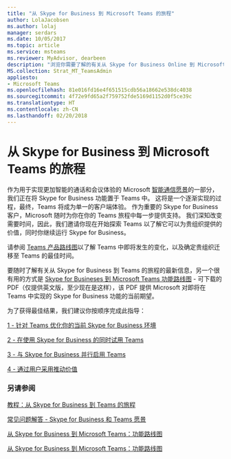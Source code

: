 ```yaml
---
title: "从 Skype for Business 到 Microsoft Teams 的旅程"
author: LolaJacobsen
ms.author: lolaj
manager: serdars
ms.date: 10/05/2017
ms.topic: article
ms.service: msteams
ms.reviewer: MyAdvisor, dearbeen
description: "浏览你需要了解的有关从 Skype for Business Online 到 Microsoft Teams 的旅程的所有内容。"
MS.collection: Strat_MT_TeamsAdmin
appliesto:
- Microsoft Teams
ms.openlocfilehash: 81e016fd16e4f651515cdb56a18662e538dc4038
ms.sourcegitcommit: 4f72e9fd65a2f759752fde5169d1152d0f5ce39c
ms.translationtype: HT
ms.contentlocale: zh-CN
ms.lasthandoff: 02/20/2018
---
```

<a name="journey-from-skype-for-business-to-microsoft-teams"></a>从 Skype for Business 到 Microsoft Teams 的旅程
==================================================

作为用于实现更加智能的通话和会议体验的 Microsoft [智能通信愿景](https://aka.ms/intelligentcommunicationsblog)的一部分，我们正在将 Skype for Business 功能置于 Teams 中。 这将是一个逐渐实现的过程，最终，Teams 将成为单一的客户端体验。 作为重要的 Skype for Business 客户，Microsoft 随时为你在你的 Teams 旅程中每一步提供支持。 我们深知改变需要时间，因此，我们邀请你现在开始探索 Teams 以了解它可以为贵组织提供的价值，同时你继续运行 Skype for Business。 

请参阅 [Teams 产品路线图](https://aka.ms/TeamsRoadmap)以了解 Teams 中即将发生的变化，以及确定贵组织迁移至 Teams 的最佳时间。

要随时了解有关从 Skype for Business 到 Teams 的旅程的最新信息，另一个很有用的方式是 [Skype for Busineses 到 Microsoft Teams 功能路线图](https://aka.ms/skype2teamsroadmap) - 可下载的 PDF（仅提供英文版，至少现在是这样），该 PDF 提供 Microsoft 对即将在 Teams 中实现的 Skype for Business 功能的当前期望。

为了获得最佳结果，我们建议你按顺序完成此指导：


[1 - 针对 Teams 优化你的当前 Skype for Business 环境](prepare-teams.md)

[2 - 在使用 Skype for Business 的同时试用 Teams](pilot-essentials.md)

[3 - 与 Skype for Business 并行启用 Teams](guidance-SkypeforBusiness.md)

[4 - 通过用户采用推动价值](continue-journey.md)


 
### <a name="see-also"></a>另请参阅
[教程：从 Skype for Business 到 Teams 的旅程](Tutorial-Journey-SkypeforBusiness-to-Teams.yml)

[常见问题解答 - Skype for Business 和 Teams 愿景](FAQ-journey.md)

[从 Skype for Business 到 Microsoft Teams：功能路线图](https://aka.ms/skype2teamsroadmap)

[从 Skype for Business 到 Microsoft Teams：功能路线图](https://aka.ms/skype2teamsroadmap)





